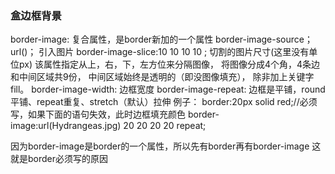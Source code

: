 ### 盒边框背景

border-image:
复合属性，是border新加的一个属性
border-image-source；url()；
引入图片
border-image-slice:10 10 10 10 ;
切割的图片尺寸(这里没有单位px) 该属性指定从上，右，下，左方位来分隔图像， 将图像分成4个角，4条边和中间区域共9份， 中间区域始终是透明的（即没图像填充）， 除非加上关键字 fill。
border-image-width:
边框宽度
border-image-repeat:
边框是平铺，round平铺、repeat重复、stretch（默认）拉伸
例子：
border:20px solid red;//必须写，如果下面的语句失效，此时边框填充颜色
border-image:url(Hydrangeas.jpg) 20 20 20 20 repeat;

因为border-image是border的一个属性，所以先有border再有border-image 这就是border必须写的原因